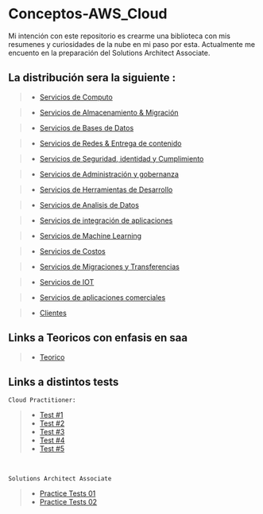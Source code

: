 # Conceptos-AWS_Cloud
Mi intención con este repositorio es crearme una biblioteca con mis resumenes y curiosidades de la nube en mi paso por esta. Actualmente me encuento en la preparación del Solutions Architect Associate. 

## La distribución sera la siguiente :
>   - [Servicios de Computo](../Conceptos-AWS_Cloud/1-Computo/)

>   - [Servicios de Almacenamiento & Migración](../Conceptos-AWS_Cloud/2-Almacenamiento/)

>   - [Servicios de Bases de Datos](../Conceptos-AWS_Cloud/3-Bases_de_Datos/)

>   - [Servicios de Redes & Entrega de contenido](../Conceptos-AWS_Cloud/4-Redes_y_entrega_de_Contenido/)

>   - [Servicios de Seguridad, identidad y Cumplimiento](../Conceptos-AWS_Cloud/5-Seguridad_Identidad_y_Cumplimiento/)

>   - [Servicios de Administración y gobernanza](../Conceptos-AWS_Cloud/6-Administracion_y_Gobernanza/)

>   - [Servicios de Herramientas de Desarrollo](../Conceptos-AWS_Cloud/7-Herramientas_de_Desarrollo/)

>   - [Servicios de Analisis de Datos](../Conceptos-AWS_Cloud/8-Analisis_de_Datos/)

>   - [Servicios de integración de aplicaciones](../Conceptos-AWS_Cloud/09-Integracion_de_Aplicaciones/)

>   - [Servicios de Machine Learning](../Conceptos-AWS_Cloud/10-Machine_Learning/)

>   - [Servicios de Costos](../Conceptos-AWS_Cloud/11-Costos/)

>   - [Servicios de Migraciones y Transferencias](../Conceptos-AWS_Cloud/12-MigracionesyTransferencias/)

>   - [Servicios de IOT](../Conceptos-AWS_Cloud/13-IOT/)

>   - [Servicios de aplicaciones comerciales](../Conceptos-AWS_Cloud/14-Aplicaciones_Comerciales/)

>   - [Clientes](../Conceptos-AWS_Cloud/15-Clientes/)


## Links a Teoricos con enfasis en saa

>   - [Teorico](https://www.udemy.com/course/aws-certified-solutions-architect-associate-saa-c03/learn/lecture/20326943?start=1#overview)

## Links a distintos tests

    Cloud Practitioner:

>   - [Test #1](https://quizizz.com/join/pre-game/running/U2FsdGVkX1%252F1JCF8Pba0pcES7KHwx4YHPCz3GqBbmBqXnymu1CFFL%252B51IftEUm94NlhNhUsY%252FtBs367DtUb%252FqA%253D%253D/start) 
>   - [Test #2](https://quizizz.com/join/pre-game/running/U2FsdGVkX1%252F13JaB4zAw5v4kRU%252Fupgk2%252FxAGTpfnr0O%252F1HwOiahQGuCJXByB30fG3M7hAdeSNr7gpABMIEyX%252Bg%253D%253D/start) 
>   - [Test #3](https://quizizz.com/join/pre-game/running/U2FsdGVkX1%252FCpj1aPKoMsXq%252F1M3y4brOSLqli7GI%252BcceGjksHWRoLDrkF94JsigEsj7YX8H0ZdbvXzoD5%252Btpng%253D%253D/start)
>   - [Test #4](https://quizizz.com/join/pre-game/running/U2FsdGVkX1%252FHDfVC%252BqZBLhlkFlB5%252B9P8u8L9odbdCm7ccsNdGs7D7pL7A%252FgQfiNTD0ViPaP%252Bc%252FMHxDAF40f6WA%253D%253D/start) 
>   - [Test #5](https://quizizz.com/join?gc=86482905) 

<br/>

    Solutions Architect Associate

>   - [Practice Tests 01](https://www.udemy.com/course/practice-exams-aws-certified-solutions-architect-associate/)
>   - [Practice Tests 02](https://www.udemy.com/course/aws-certified-solutions-architect-associate-tests-new/learn/quiz/5928836/results?expanded=1412046553#overview)